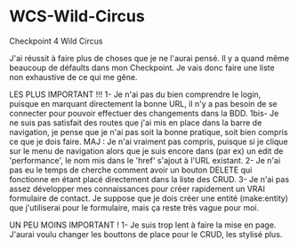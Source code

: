 # WCS-Wild-Circus
Checkpoint 4 Wild Circus

J'ai réussit à faire plus de choses que je ne l'aurai pensé. Il y a quand même beaucoup de défaults dans mon Checkpoint.
Je vais donc faire une liste non exhaustive de ce qui me gêne.

LES PLUS IMPORTANT !!!
1- Je n'ai pas du bien comprendre le login, puisque en marquant directement la bonne URL, il n'y a pas besoin de se connecter pour pouvoir effectuer des changements dans la BDD.
1bis- Je ne suis pas satisfait des routes que j'ai mis en place dans la barre de navigation, je pense que je n'ai pas soit la bonne pratique, soit bien compris ce que je dois faire.
MAJ : Je n'ai vraiment pas compris, puisque si je clique sur le menu de navigation alors que je suis encore dans (par ex) un edit de 'performance', le nom mis dans le 'href' s'ajout à l'URL existant.
2- Je n'ai pas eu le temps de cherche comment avoir un bouton DELETE qui fonctionne en étant placé directement dans la liste des CRUD.
3- Je n'ai pas assez développer mes connaissances pour créer rapidement un VRAI formulaire de contact. Je suppose que je dois créer une entité (make:entity) que j'utiliserai pour le formulaire, mais ça reste très vague pour moi.

UN PEU MOINS IMPORTANT !
1- Je suis trop lent à faire la mise en page. J'aurai voulu changer les bouttons de place pour le CRUD, les stylisé plus. 

